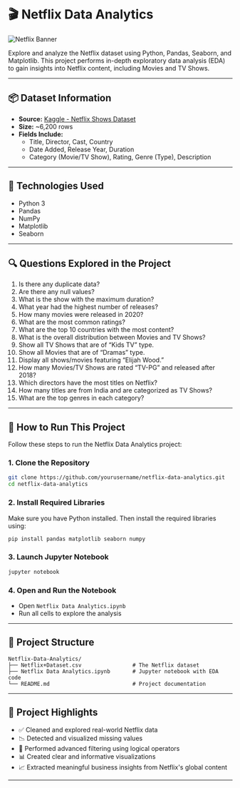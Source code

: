 
# 🎬 Netflix Data Analytics

![Netflix Banner](https://upload.wikimedia.org/wikipedia/commons/6/69/Netflix_logo.svg)

Explore and analyze the Netflix dataset using Python, Pandas, Seaborn, and Matplotlib. This project performs in-depth exploratory data analysis (EDA) to gain insights into Netflix content, including Movies and TV Shows.

---

## 📦 Dataset Information

- **Source:** [Kaggle - Netflix Shows Dataset](https://www.kaggle.com/datasets/shivamb/netflix-shows)
- **Size:** ~6,200 rows
- **Fields Include:**
  - Title, Director, Cast, Country
  - Date Added, Release Year, Duration
  - Category (Movie/TV Show), Rating, Genre (Type), Description

---

## 🧪 Technologies Used

- Python 3
- Pandas
- NumPy
- Matplotlib
- Seaborn

---

## 🔍 Questions Explored in the Project

1. Is there any duplicate data?
2. Are there any null values?
3. What is the show with the maximum duration?
4. What year had the highest number of releases?
5. How many movies were released in 2020?
6. What are the most common ratings?
7. What are the top 10 countries with the most content?
8. What is the overall distribution between Movies and TV Shows?
9. Show all TV Shows that are of “Kids TV” type.
10. Show all Movies that are of “Dramas” type.
11. Display all shows/movies featuring “Elijah Wood.”
12. How many Movies/TV Shows are rated “TV-PG” and released after 2018?
13. Which directors have the most titles on Netflix?
14. How many titles are from India and are categorized as TV Shows?
15. What are the top genres in each category?

---

## 🚀 How to Run This Project

Follow these steps to run the Netflix Data Analytics project:

### 1. Clone the Repository

```bash
git clone https://github.com/yourusername/netflix-data-analytics.git
cd netflix-data-analytics
```

### 2. Install Required Libraries

Make sure you have Python installed. Then install the required libraries using:

```bash
pip install pandas matplotlib seaborn numpy
```

### 3. Launch Jupyter Notebook

```bash
jupyter notebook
```

### 4. Open and Run the Notebook

- Open `Netflix Data Analytics.ipynb`
- Run all cells to explore the analysis

---

## 📁 Project Structure

```
Netflix-Data-Analytics/
├── Netflix+Dataset.csv                # The Netflix dataset
├── Netflix Data Analytics.ipynb       # Jupyter notebook with EDA code
└── README.md                          # Project documentation
```

---

## 🎯 Project Highlights

- ✅ Cleaned and explored real-world Netflix data  
- 📉 Detected and visualized missing values  
- 🔎 Performed advanced filtering using logical operators  
- 📊 Created clear and informative visualizations  
- 📈 Extracted meaningful business insights from Netflix's global content  

---



